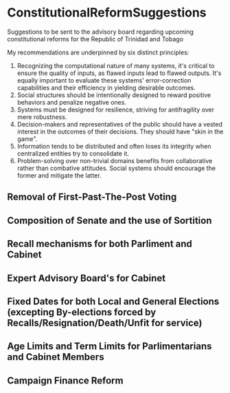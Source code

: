 # ConstitutionalReformSuggestions
Suggestions to be sent to the advisory board regarding upcoming constitutional reforms for the Republic of Trinidad and Tobago

My recommendations are underpinned by six distinct principles: 
1. Recognizing the computational nature of many systems, it's critical to ensure the quality of inputs, as flawed inputs lead to flawed outputs. It's equally important to evaluate these systems' error-correction capabilities and their efficiency in yielding desirable outcomes.
2. Social structures should be intentionally designed to reward positive behaviors and penalize negative ones.
3. Systems must be designed for resilience, striving for antifragility over mere robustness.
4. Decision-makers and representatives of the public should have a vested interest in the outcomes of their decisions. They should have "skin in the game".
5. Information tends to be distributed and often loses its integrity when centralized entities try to consolidate it.
6. Problem-solving over non-trivial domains benefits from collaborative rather than combative attitudes. Social systems should encourage the former and mitigate the latter.
   

## Removal of First-Past-The-Post Voting

## Composition of Senate and the use of Sortition

## Recall mechanisms for both Parliment and Cabinet 

## Expert Advisory Board's for Cabinet 

## Fixed Dates for both Local and General Elections (excepting By-elections forced by Recalls/Resignation/Death/Unfit for service)

## Age Limits and Term Limits for Parlimentarians and Cabinet Members



## Campaign Finance Reform
